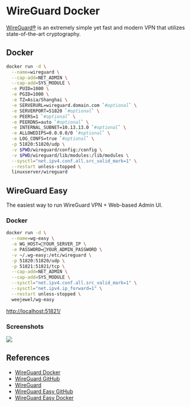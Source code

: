 # WireGuard Docker

[WireGuard®](https://www.wireguard.com/) is an extremely simple yet fast and modern VPN that utilizes state-of-the-art cryptography.

## Docker
```sh
docker run -d \
  --name=wireguard \
  --cap-add=NET_ADMIN \
  --cap-add=SYS_MODULE \
  -e PUID=1000 \
  -e PGID=1000 \
  -e TZ=Asia/Shanghai \
  -e SERVERURL=wireguard.domain.com `#optional` \
  -e SERVERPORT=51820 `#optional` \
  -e PEERS=1 `#optional` \
  -e PEERDNS=auto `#optional` \
  -e INTERNAL_SUBNET=10.13.13.0 `#optional` \
  -e ALLOWEDIPS=0.0.0.0/0 `#optional` \
  -e LOG_CONFS=true `#optional` \
  -p 51820:51820/udp \
  -v $PWD/wireguard/config:/config \
  -v $PWD/wireguard/lib/modules:/lib/modules \
  --sysctl="net.ipv4.conf.all.src_valid_mark=1" \
  --restart unless-stopped \
  linuxserver/wireguard
```

## WireGuard Easy
The easiest way to run WireGuard VPN + Web-based Admin UI.

### Docker
```sh
docker run -d \
  --name=wg-easy \
  -e WG_HOST=🚨YOUR_SERVER_IP \
  -e PASSWORD=🚨YOUR_ADMIN_PASSWORD \
  -v ~/.wg-easy:/etc/wireguard \
  -p 51820:51820/udp \
  -p 51821:51821/tcp \
  --cap-add=NET_ADMIN \
  --cap-add=SYS_MODULE \
  --sysctl="net.ipv4.conf.all.src_valid_mark=1" \
  --sysctl="net.ipv4.ip_forward=1" \
  --restart unless-stopped \
  weejewel/wg-easy
```
[http://localhost:51821/](http://localhost:51821/)

### Screenshots
![](https://github.com/WeeJeWel/wg-easy/raw/master/assets/screenshot.png)

## References
- [WireGuard Docker](https://hub.docker.com/r/linuxserver/wireguard)
- [WireGuard GitHub](https://github.com/WireGuard)
- [WireGuard](https://www.wireguard.com/)
- [WireGuard Easy GitHub](https://github.com/WeeJeWel/wg-easy)
- [WireGuard Easy Docker](https://hub.docker.com/r/weejewel/wg-easy)